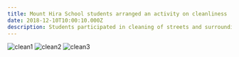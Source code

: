 ```yaml
---
title: Mount Hira School students arranged an activity on cleanliness
date: 2018-12-10T10:00:10.000Z
description: Students participated in cleaning of streets and surrounding of the school. This activity will In Sha Allah continue every month to spread awareness on cleanliness in the community.
---
```


![clean1](/img/whatsapp-clean1.webp)
![clean2](/img/whatsapp-clean2.webp)
![clean3](/img/whatsapp-clean3.webp)
